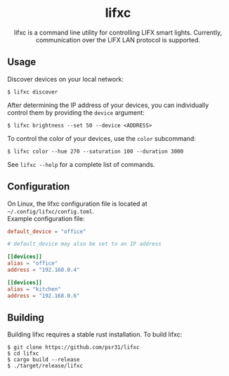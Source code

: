 <div align="center">

# lifxc  

lifxc is a command line utility for controlling LIFX smart lights.
Currently, communication over the LIFX LAN protocol is supported.
</div>

## Usage
Discover devices on your local network:
```
$ lifxc discover
```

After determining the IP address of your devices, you can individually control
them by providing the `device` argument:
```
$ lifxc brightness --set 50 --device <ADDRESS>
```

To control the color of your devices, use the `color` subcommand:
```
$ lifxc color --hue 270 --saturation 100 --duration 3000
```

See `lifxc --help` for a complete list of commands.

## Configuration
On Linux, the lifxc configuration file is located at `~/.config/lifxc/config.toml`.  
Example configuration file:
```toml
default_device = "office"

# default_device may also be set to an IP address

[[devices]]
alias = "office"
address = "192.168.0.4"

[[devices]]
alias = "kitchen"
address = "192.168.0.6"
```

## Building
Building lifxc requires a stable rust installation.
To build lifxc:
```
$ git clone https://github.com/psr31/lifxc
$ cd lifxc
$ cargo build --release
$ ./target/release/lifxc
```

